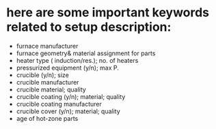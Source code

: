 # here are some important keywords related to setup description:

- furnace manufacturer 
- furnace geometry& material assignment for parts
- heater type ( induction/res.); no. of heaters
- pressurized equipment (y/n); max P.
- crucible (y/n); size
- crucible manufacturer
- crucible material; quality
- crucible coating (y/n); material; quality
- crucible coating manufacturer 
- crucible cover (y/n); material; quality
- age of hot-zone parts

